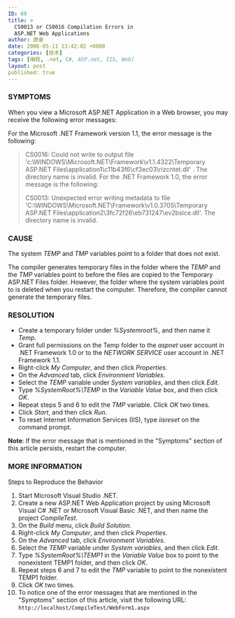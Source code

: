 ```yaml
---
ID: 69
title: >
  CS0013 or CS0016 Compilation Errors in
  ASP.NET Web Applications
author: 唐睿
date: 2006-05-11 13:42:02 +0800
categories: [技术]
tags: [编程, .net, C#, ASP.net, IIS, Web]
layout: post
published: true
---
```


### SYMPTOMS

When you view a Microsoft ASP.NET Application in a Web browser, you may receive the following error messages:

For the Microsoft .NET Framework version 1.1, the error message is the following:

> CS0016: Could not write to output file 'c:\WINDOWS\Microsoft.NET\Framework\v1.1.4322\Temporary
> ASP.NET Files\application1\c11b43f6\cf3ec03\rizcntet.dll' . The directory name is invalid.
> For the .NET Framework 1.0, the error message is the following:<br />
>
> CS0013: Unexpected error writing metadata to file
'C:\WINDOWS\Microsoft.NET\Framework\v1.0.3705\Temporary ASP.NET Files\application2\3fc72f26\eb731247\ev2bslce.dll'.
The directory name is invalid.

### CAUSE

The system *TEMP* and *TMP* variables point to a folder that does not exist.

The compiler generates temporary files in the folder where the *TEMP* and the *TMP* variables point to before the files are copied to the Temporary ASP.NET Files folder. However, the folder where the system variables point to is deleted when you restart the computer. Therefore, the compiler cannot generate the temporary files.

### RESOLUTION

* Create a temporary folder under *%Systemroot%*, and then name it *Temp*.
* Grant full permissions on the Temp folder to the *aspnet* user account in .NET Framework 1.0 or to the *NETWORK SERVICE* user account in .NET Framework 1.1.
* Right-click *My Computer*, and then click *Properties*.
* On the *Advanced* tab, click *Environment Variables*.
* Select the *TEMP* variable under *System variables*, and then click *Edit*.
* Type *%SystemRoot%\TEMP* in the *Variable Value* box, and then click *OK*.
* Repeat steps 5 and 6 to edit the *TMP* variable. Click *OK* two times.
* Click *Start*, and then click *Run*.
* To reset Internet Information Services (IIS), type *iisreset* on the command prompt.

**Note**: If the error message that is mentioned in the "Symptoms" section of this article persists, restart the computer.

### MORE INFORMATION

Steps to Reproduce the Behavior

1. Start Microsoft Visual Studio .NET.
2. Create a new ASP.NET Web Application project by using Microsoft Visual C# .NET or Microsoft Visual Basic .NET, and then name the project *CompileTest*.
3. On the *Build* menu, click *Build Solution*.
4. Right-click *My Computer*, and then click *Properties*.
5. On the *Advanced* tab, click *Environment Variables*.
6. Select the *TEMP* variable under *System variables*, and then click *Edit*.
7. Type *<em>%SystemRoot%</em>\TEMP1* in the *Variable Value* box to point to the nonexistent TEMP1 folder, and then click *OK*.
8. Repeat steps 6 and 7 to edit the *TMP* variable to point to the nonexistent TEMP1 folder.
9. Click *OK* two times.
10. To notice one of the error messages that are mentioned in the "Symptoms" section of this article, visit the following URL: `http://localhost/CompileTest/WebForm1.aspx`
